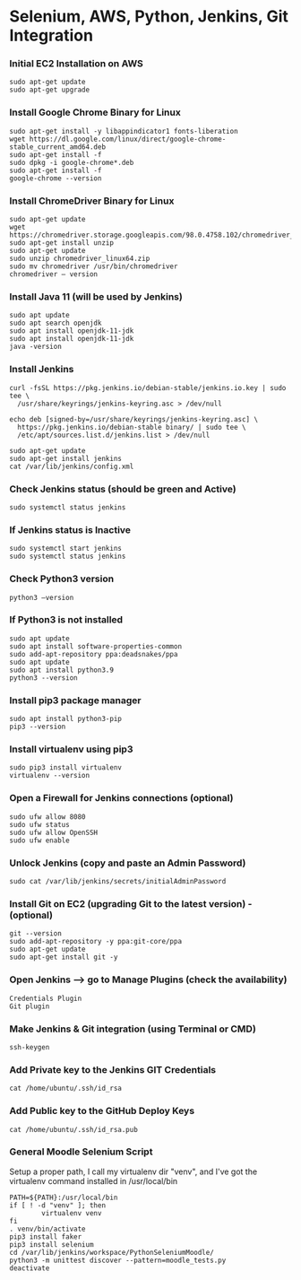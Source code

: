 # Selenium, AWS, Python, Jenkins, Git Integration

### Initial EC2 Installation on AWS
```
sudo apt-get update
sudo apt-get upgrade
```

### Install Google Chrome Binary for Linux
```
sudo apt-get install -y libappindicator1 fonts-liberation
wget https://dl.google.com/linux/direct/google-chrome-stable_current_amd64.deb
sudo apt-get install -f
sudo dpkg -i google-chrome*.deb
sudo apt-get install -f
google-chrome --version
```

### Install ChromeDriver Binary for Linux
```
sudo apt-get update
wget https://chromedriver.storage.googleapis.com/98.0.4758.102/chromedriver_linux64.zip
sudo apt-get install unzip
sudo apt-get update
sudo unzip chromedriver_linux64.zip
sudo mv chromedriver /usr/bin/chromedriver
chromedriver – version
```

### Install Java 11 (will be used by Jenkins)
```
sudo apt update
sudo apt search openjdk
sudo apt install openjdk-11-jdk
sudo apt install openjdk-11-jdk
java -version
```

### Install Jenkins 
```
curl -fsSL https://pkg.jenkins.io/debian-stable/jenkins.io.key | sudo tee \
  /usr/share/keyrings/jenkins-keyring.asc > /dev/null
  
echo deb [signed-by=/usr/share/keyrings/jenkins-keyring.asc] \
  https://pkg.jenkins.io/debian-stable binary/ | sudo tee \
  /etc/apt/sources.list.d/jenkins.list > /dev/null
  
sudo apt-get update
sudo apt-get install jenkins
cat /var/lib/jenkins/config.xml
```

### Check Jenkins status (should be green and Active)
```
sudo systemctl status jenkins
```

### If Jenkins status is Inactive
```
sudo systemctl start jenkins
sudo systemctl status jenkins
```
### Check Python3 version
```
python3 —version
```

### If Python3 is not installed
```
sudo apt update
sudo apt install software-properties-common
sudo add-apt-repository ppa:deadsnakes/ppa
sudo apt update
sudo apt install python3.9
python3 --version
```

### Install pip3 package manager
```
sudo apt install python3-pip
pip3 --version 
```

### Install virtualenv using pip3
```
sudo pip3 install virtualenv 
virtualenv --version
```

### Open a Firewall for Jenkins connections (optional)
```
sudo ufw allow 8080
sudo ufw status
sudo ufw allow OpenSSH
sudo ufw enable
```

### Unlock Jenkins (copy and paste an Admin Password)
```
sudo cat /var/lib/jenkins/secrets/initialAdminPassword
```

### Install Git on EC2 (upgrading Git to the latest version) - (optional)
```
git --version
sudo add-apt-repository -y ppa:git-core/ppa
sudo apt-get update
sudo apt-get install git -y
```

### Open Jenkins —> go to Manage Plugins (check the availability)
```
Credentials Plugin 
Git plugin
```

### Make Jenkins & Git integration (using Terminal or CMD)
```
ssh-keygen
```

### Add Private key to the Jenkins GIT Credentials
```
cat /home/ubuntu/.ssh/id_rsa 
```

### Add Public key to the GitHub Deploy Keys
```
cat /home/ubuntu/.ssh/id_rsa.pub
```

### General Moodle Selenium Script
Setup a proper path, I call my virtualenv dir "venv", and  I've got the virtualenv command installed in /usr/local/bin
```
PATH=${PATH}:/usr/local/bin
if [ ! -d "venv" ]; then
        virtualenv venv
fi
. venv/bin/activate
pip3 install faker
pip3 install selenium
cd /var/lib/jenkins/workspace/PythonSeleniumMoodle/
python3 -m unittest discover --pattern=moodle_tests.py
deactivate
```